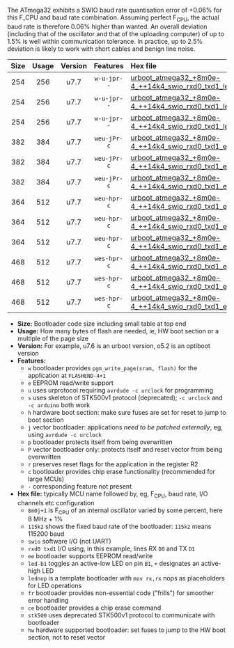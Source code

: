 The ATmega32 exhibits a SWIO baud rate quantisation error of +0.06% for this F_CPU and baud rate combination. Assuming perfect F<sub>CPU</sub>, the actual baud rate is therefore 0.06% higher than wanted. An overall deviation (including that of the oscillator and that of the uploading computer) of up to 1.5% is well within communication tolerance. In practice, up to 2.5% deviation is likely to work with short cables and benign line noise.

|Size|Usage|Version|Features|Hex file|
|:-:|:-:|:-:|:-:|:--|
|254|256|u7.7|`w-u-jpr--`|[urboot_atmega32_+8m0e-4_++14k4_swio_rxd0_txd1_led+b0.hex](https://raw.githubusercontent.com/stefanrueger/urboot.hex/main/mcus/atmega32/internal_oscillator/fcpu_+8m0e-4/br_++14k4/urboot_atmega32_+8m0e-4_++14k4_swio_rxd0_txd1_led+b0.hex)|
|254|256|u7.7|`w-u-jpr--`|[urboot_atmega32_+8m0e-4_++14k4_swio_rxd0_txd1_led+b7.hex](https://raw.githubusercontent.com/stefanrueger/urboot.hex/main/mcus/atmega32/internal_oscillator/fcpu_+8m0e-4/br_++14k4/urboot_atmega32_+8m0e-4_++14k4_swio_rxd0_txd1_led+b7.hex)|
|254|256|u7.7|`w-u-jpr--`|[urboot_atmega32_+8m0e-4_++14k4_swio_rxd0_txd1_lednop.hex](https://raw.githubusercontent.com/stefanrueger/urboot.hex/main/mcus/atmega32/internal_oscillator/fcpu_+8m0e-4/br_++14k4/urboot_atmega32_+8m0e-4_++14k4_swio_rxd0_txd1_lednop.hex)|
|382|384|u7.7|`weu-jPr-c`|[urboot_atmega32_+8m0e-4_++14k4_swio_rxd0_txd1_ee_led+b0_fr_ce.hex](https://raw.githubusercontent.com/stefanrueger/urboot.hex/main/mcus/atmega32/internal_oscillator/fcpu_+8m0e-4/br_++14k4/urboot_atmega32_+8m0e-4_++14k4_swio_rxd0_txd1_ee_led+b0_fr_ce.hex)|
|382|384|u7.7|`weu-jPr-c`|[urboot_atmega32_+8m0e-4_++14k4_swio_rxd0_txd1_ee_led+b7_fr_ce.hex](https://raw.githubusercontent.com/stefanrueger/urboot.hex/main/mcus/atmega32/internal_oscillator/fcpu_+8m0e-4/br_++14k4/urboot_atmega32_+8m0e-4_++14k4_swio_rxd0_txd1_ee_led+b7_fr_ce.hex)|
|382|384|u7.7|`weu-jPr-c`|[urboot_atmega32_+8m0e-4_++14k4_swio_rxd0_txd1_ee_lednop_fr_ce.hex](https://raw.githubusercontent.com/stefanrueger/urboot.hex/main/mcus/atmega32/internal_oscillator/fcpu_+8m0e-4/br_++14k4/urboot_atmega32_+8m0e-4_++14k4_swio_rxd0_txd1_ee_lednop_fr_ce.hex)|
|364|512|u7.7|`weu-hpr-c`|[urboot_atmega32_+8m0e-4_++14k4_swio_rxd0_txd1_ee_led+b0_fr_ce_hw.hex](https://raw.githubusercontent.com/stefanrueger/urboot.hex/main/mcus/atmega32/internal_oscillator/fcpu_+8m0e-4/br_++14k4/urboot_atmega32_+8m0e-4_++14k4_swio_rxd0_txd1_ee_led+b0_fr_ce_hw.hex)|
|364|512|u7.7|`weu-hpr-c`|[urboot_atmega32_+8m0e-4_++14k4_swio_rxd0_txd1_ee_led+b7_fr_ce_hw.hex](https://raw.githubusercontent.com/stefanrueger/urboot.hex/main/mcus/atmega32/internal_oscillator/fcpu_+8m0e-4/br_++14k4/urboot_atmega32_+8m0e-4_++14k4_swio_rxd0_txd1_ee_led+b7_fr_ce_hw.hex)|
|364|512|u7.7|`weu-hpr-c`|[urboot_atmega32_+8m0e-4_++14k4_swio_rxd0_txd1_ee_lednop_fr_ce_hw.hex](https://raw.githubusercontent.com/stefanrueger/urboot.hex/main/mcus/atmega32/internal_oscillator/fcpu_+8m0e-4/br_++14k4/urboot_atmega32_+8m0e-4_++14k4_swio_rxd0_txd1_ee_lednop_fr_ce_hw.hex)|
|468|512|u7.7|`wes-hpr-c`|[urboot_atmega32_+8m0e-4_++14k4_swio_rxd0_txd1_ee_led+b0_fr_ce_stk500_hw.hex](https://raw.githubusercontent.com/stefanrueger/urboot.hex/main/mcus/atmega32/internal_oscillator/fcpu_+8m0e-4/br_++14k4/urboot_atmega32_+8m0e-4_++14k4_swio_rxd0_txd1_ee_led+b0_fr_ce_stk500_hw.hex)|
|468|512|u7.7|`wes-hpr-c`|[urboot_atmega32_+8m0e-4_++14k4_swio_rxd0_txd1_ee_led+b7_fr_ce_stk500_hw.hex](https://raw.githubusercontent.com/stefanrueger/urboot.hex/main/mcus/atmega32/internal_oscillator/fcpu_+8m0e-4/br_++14k4/urboot_atmega32_+8m0e-4_++14k4_swio_rxd0_txd1_ee_led+b7_fr_ce_stk500_hw.hex)|
|468|512|u7.7|`wes-hpr-c`|[urboot_atmega32_+8m0e-4_++14k4_swio_rxd0_txd1_ee_lednop_fr_ce_stk500_hw.hex](https://raw.githubusercontent.com/stefanrueger/urboot.hex/main/mcus/atmega32/internal_oscillator/fcpu_+8m0e-4/br_++14k4/urboot_atmega32_+8m0e-4_++14k4_swio_rxd0_txd1_ee_lednop_fr_ce_stk500_hw.hex)|

- **Size:** Bootloader code size including small table at top end
- **Usage:** How many bytes of flash are needed, ie, HW boot section or a multiple of the page size
- **Version:** For example, u7.6 is an urboot version, o5.2 is an optiboot version
- **Features:**
  + `w` bootloader provides `pgm_write_page(sram, flash)` for the application at `FLASHEND-4+1`
  + `e` EEPROM read/write support
  + `u` uses urprotocol requiring `avrdude -c urclock` for programming
  + `s` uses skeleton of STK500v1 protocol (deprecated); `-c urclock` and `-c arduino` both work
  + `h` hardware boot section: make sure fuses are set for reset to jump to boot section
  + `j` vector bootloader: applications *need to be patched externally*, eg, using `avrdude -c urclock`
  + `p` bootloader protects itself from being overwritten
  + `P` vector bootloader only: protects itself and reset vector from being overwritten
  + `r` preserves reset flags for the application in the register R2
  + `c` bootloader provides chip erase functionality (recommended for large MCUs)
  + `-` corresponding feature not present
- **Hex file:** typically MCU name followed by, eg, F<sub>CPU</sub>, baud rate, I/O channels etc configuration
  + `8m0j+1` is F<sub>CPU</sub> of an internal oscillator varied by some percent, here 8 MHz + 1%
  + `115k2` shows the fixed baud rate of the bootloader: `115k2` means 115200 baud
  + `swio` software I/O (not UART)
  + `rxd0 txd1` I/O using, in this example, lines RX `D0` and TX `D1`
  + `ee` bootloader supports EEPROM read/write
  + `led-b1` toggles an active-low LED on pin `B1`, `+` designates an active-high LED
  + `lednop` is a template bootloader with `mov rx,rx` nops as placeholders for LED operations
  + `fr` bootloader provides non-essential code ("frills") for smoother error handling
  + `ce` bootloader provides a chip erase command
  + `stk500` uses deprecated STK500v1 protocol to communicate with bootloader
  + `hw` hardware supported bootloader: set fuses to jump to the HW boot section, not to reset vector
